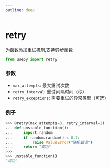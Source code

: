 ```yaml
---
outline: deep
---
```


# retry
为函数添加重试机制,支持异步函数

```python
from usepy import retry
````


### 参数

- `max_attempts`: 最大重试次数
- `retry_interval`: 重试间隔时间（秒）
- `retry_exceptions`: 需要重试的异常类型（可选）

### 例子

```python
>>> @retry(max_attempts=3, retry_interval=1)
... def unstable_function():
...     import random
...     if random.random() < 0.7:
...         raise ValueError("随机错误")
...     return "成功"
>>> 
>>> unstable_function()
'成功'
```
